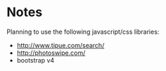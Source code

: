 # Notes

Planning to use the following javascript/css libraries:

+ http://www.tipue.com/search/
+ http://photoswipe.com/
+ bootstrap v4